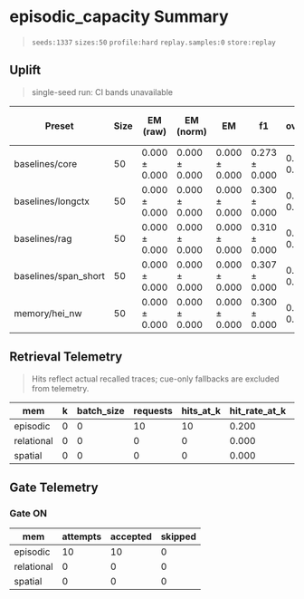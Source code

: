 # episodic_capacity Summary

> `seeds:1337` `sizes:50` `profile:hard` `replay.samples:0` `store:replay`

## Uplift
> single-seed run: CI bands unavailable

| Preset | Size | EM (raw) | <span title="Normalized exact match (lowercase, no punctuation or articles)">EM (norm)</span> | EM | f1 | overlong | format_violation | generated_tokens | input_tokens | latency_ms_delta | latency_ms_mean | memory_hit_rate | refusal_rate | rss_mb | store_size | time_ms_per_100 | total_tokens | ΔEM vs longctx | uplift_vs_longctx_em_norm | ΔF1 vs longctx | ⚠️ |
|---|---|---|---|---|---|---|---|---|---|---|---|---|---|---|---|---|---|---|---|---|---|
| baselines/core | 50 | 0.000 ± 0.000 | 0.000 ± 0.000 | 0.000 ± 0.000 | 0.273 ± 0.000 | 0.000 ± 0.000 | 0.420 ± 0.000 | 169.000 ± 0.000 | 38366.000 ± 0.000 | 0.000 ± 0.000 | 453.886 ± 0.000 | 0.000 ± 0.000 | 0.000 ± 0.000 | 2995.949 ± 0.000 | 0.000 ± 0.000 | 58.897 ± 0.000 | 38535.000 ± 0.000 | 0.000 ± 0.000 | 0.000 ± 0.000 | -0.027 ± 0.000 |  |
| baselines/longctx | 50 | 0.000 ± 0.000 | 0.000 ± 0.000 | 0.000 ± 0.000 | 0.300 ± 0.000 | 0.000 ± 0.000 | 0.300 ± 0.000 | 163.000 ± 0.000 | 38516.000 ± 0.000 | 0.000 ± 0.000 | 456.193 ± 0.000 | 0.000 ± 0.000 | 0.000 ± 0.000 | 2996.332 ± 0.000 | 0.000 ± 0.000 | 58.976 ± 0.000 | 38679.000 ± 0.000 | – | – | – |  |
| baselines/rag | 50 | 0.000 ± 0.000 | 0.000 ± 0.000 | 0.000 ± 0.000 | 0.310 ± 0.000 | 0.000 ± 0.000 | 0.380 ± 0.000 | 168.000 ± 0.000 | 38366.000 ± 0.000 | 0.000 ± 0.000 | 452.795 ± 0.000 | 0.000 ± 0.000 | 0.000 ± 0.000 | 2996.273 ± 0.000 | 0.000 ± 0.000 | 58.757 ± 0.000 | 38534.000 ± 0.000 | 0.000 ± 0.000 | 0.000 ± 0.000 | 0.010 ± 0.000 |  |
| baselines/span_short | 50 | 0.000 ± 0.000 | 0.000 ± 0.000 | 0.000 ± 0.000 | 0.307 ± 0.000 | 0.000 ± 0.000 | 0.400 ± 0.000 | 168.000 ± 0.000 | 38366.000 ± 0.000 | 0.000 ± 0.000 | 453.601 ± 0.000 | 0.000 ± 0.000 | 0.000 ± 0.000 | 2995.891 ± 0.000 | 0.000 ± 0.000 | 58.862 ± 0.000 | 38534.000 ± 0.000 | 0.000 ± 0.000 | 0.000 ± 0.000 | 0.007 ± 0.000 |  |
| memory/hei_nw | 50 | 0.000 ± 0.000 | 0.000 ± 0.000 | 0.000 ± 0.000 | 0.300 ± 0.000 | 0.000 ± 0.000 | 0.440 ± 0.000 | 170.000 ± 0.000 | 38366.000 ± 0.000 | 0.371 ± 0.000 | 427.261 ± 0.000 | 1.000 ± 0.000 | 0.000 ± 0.000 | 1738.691 ± 0.000 | 103.000 ± 0.000 | 55.441 ± 0.000 | 38536.000 ± 0.000 | 0.000 ± 0.000 | 0.000 ± 0.000 | 0.000 ± 0.000 |  |

## Retrieval Telemetry

> Hits reflect actual recalled traces; cue-only fallbacks are excluded from telemetry.

| mem | k | batch_size | requests | hits_at_k | hit_rate_at_k | tokens_returned | avg_latency_ms |
|---|---|---|---|---|---|---|---|
| episodic | 0 | 0 | 10 | 10 | 0.200 | 10 | 0.074 |
| relational | 0 | 0 | 0 | 0 | 0.000 | 0 | 0.000 |
| spatial | 0 | 0 | 0 | 0 | 0.000 | 0 | 0.000 |

## Gate Telemetry
### Gate ON
| mem | attempts | accepted | skipped |
|---|---|---|---|
| episodic | 10 | 10 | 0 |
| relational | 0 | 0 | 0 |
| spatial | 0 | 0 | 0 |
